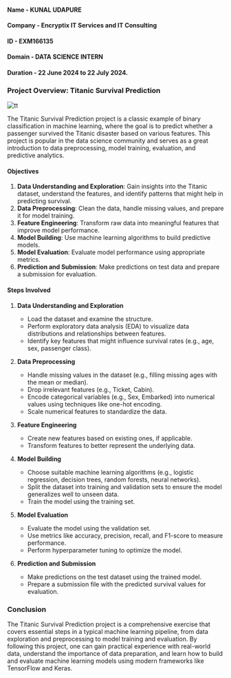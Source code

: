 #### Name - KUNAL UDAPURE
#### Company - Encryptix IT Services and IT Consulting
#### ID - EXM166135
#### Domain - DATA SCIENCE INTERN
#### Duration - 22 June 2024 to 22 July 2024.

### Project Overview: Titanic Survival Prediction
![tt](https://github.com/user-attachments/assets/23af2eee-9753-48f2-a746-d1c62031682e)


The Titanic Survival Prediction project is a classic example of binary classification in machine learning, where the goal is to predict whether a passenger survived the Titanic disaster based on various features. This project is popular in the data science community and serves as a great introduction to data preprocessing, model training, evaluation, and predictive analytics.

#### Objectives
1. **Data Understanding and Exploration**: Gain insights into the Titanic dataset, understand the features, and identify patterns that might help in predicting survival.
2. **Data Preprocessing**: Clean the data, handle missing values, and prepare it for model training.
3. **Feature Engineering**: Transform raw data into meaningful features that improve model performance.
4. **Model Building**: Use machine learning algorithms to build predictive models.
5. **Model Evaluation**: Evaluate model performance using appropriate metrics.
6. **Prediction and Submission**: Make predictions on test data and prepare a submission for evaluation.

#### Steps Involved

1. **Data Understanding and Exploration**
    - Load the dataset and examine the structure.
    - Perform exploratory data analysis (EDA) to visualize data distributions and relationships between features.
    - Identify key features that might influence survival rates (e.g., age, sex, passenger class).

2. **Data Preprocessing**
    - Handle missing values in the dataset (e.g., filling missing ages with the mean or median).
    - Drop irrelevant features (e.g., Ticket, Cabin).
    - Encode categorical variables (e.g., Sex, Embarked) into numerical values using techniques like one-hot encoding.
    - Scale numerical features to standardize the data.

3. **Feature Engineering**
    - Create new features based on existing ones, if applicable.
    - Transform features to better represent the underlying data.

4. **Model Building**
    - Choose suitable machine learning algorithms (e.g., logistic regression, decision trees, random forests, neural networks).
    - Split the dataset into training and validation sets to ensure the model generalizes well to unseen data.
    - Train the model using the training set.

5. **Model Evaluation**
    - Evaluate the model using the validation set.
    - Use metrics like accuracy, precision, recall, and F1-score to measure performance.
    - Perform hyperparameter tuning to optimize the model.

6. **Prediction and Submission**
    - Make predictions on the test dataset using the trained model.
    - Prepare a submission file with the predicted survival values for evaluation.


### Conclusion

The Titanic Survival Prediction project is a comprehensive exercise that covers essential steps in a typical machine learning pipeline, from data exploration and preprocessing to model training and evaluation. By following this project, one can gain practical experience with real-world data, understand the importance of data preparation, and learn how to build and evaluate machine learning models using modern frameworks like TensorFlow and Keras.
